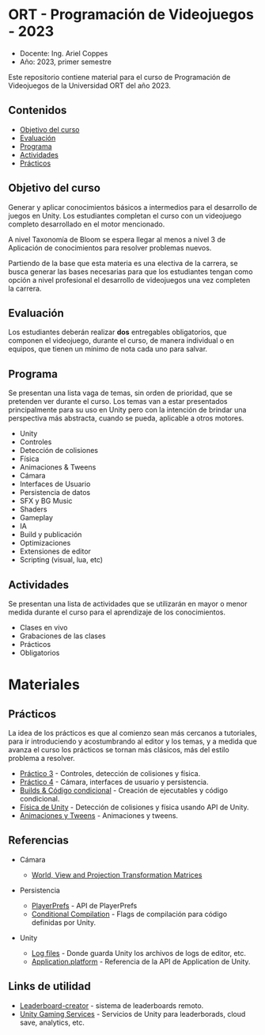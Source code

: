# ORT - Programación de Videojuegos - 2023

* Docente: Ing. Ariel Coppes
* Año: 2023, primer semestre

Este repositorio contiene material para el curso de Programación de Videojuegos de la Universidad ORT del año 2023. 

## Contenidos

* [Objetivo del curso](#objetivo-del-curso)
* [Evaluación](#evaluación)
* [Programa](#programa)
* [Actividades](#actividades)
* [Prácticos](#prácticos)

## Objetivo del curso

Generar y aplicar conocimientos básicos a intermedios para el desarrollo de juegos en Unity. Los estudiantes completan el curso con un videojuego completo desarrollado en el motor mencionado.

A nivel Taxonomía de Bloom se espera llegar al menos a nivel 3 de Aplicación de conocimientos para resolver problemas nuevos.

Partiendo de la base que esta materia es una electiva de la carrera, se busca generar las bases necesarias para que los estudiantes tengan como opción a nivel profesional el desarrollo de videojuegos una vez completen la carrera.

## Evaluación 

Los estudiantes deberán realizar **dos** entregables obligatorios, que componen el videojuego, durante el curso, de manera individual o en equipos, que tienen un mínimo de nota cada uno para salvar.

## Programa

Se presentan una lista vaga de temas, sin orden de prioridad, que se pretenden ver durante el curso. Los temas van a estar presentados principalmente para su uso en Unity pero con la intención de brindar una perspectiva más abstracta, cuando se pueda, aplicable a otros motores.

* Unity
* Controles
* Detección de colisiones
* Física
* Animaciones & Tweens
* Cámara
* Interfaces de Usuario
* Persistencia de datos
* SFX y BG Music
* Shaders
* Gameplay
* IA
* Build y publicación
* Optimizaciones
* Extensiones de editor
* Scripting (visual, lua, etc)

## Actividades

Se presentan una lista de actividades que se utilizarán en mayor o menor medida durante el curso para el aprendizaje de los conocimientos.

* Clases en vivo
* Grabaciones de las clases
* Prácticos
* Obligatorios

# Materiales

## Prácticos

La idea de los prácticos es que al comienzo sean más cercanos a tutoriales, para ir introduciendo y acostumbrando al editor y los temas, y a medida que avanza el curso los prácticos se tornan más clásicos, más del estilo problema a resolver. 

* [Práctico 3](Practico3/Readme.md) - Controles, detección de colisiones y física.
* [Práctico 4](Practico4/Readme.md) - Cámara, interfaces de usuario y persistencia.
* [Builds & Código condicional](PracticoBuildsYCodigoCondicional/Readme.md) - Creación de ejecutables y código condicional.
* [Física de Unity](PracticoFisicaUnity/Readme.md) - Detección de colisiones y física usando API de Unity.
* [Animaciones y Tweens](PracticoAnimaciones/Readme.md) - Animaciones y tweens.

## Referencias

* Cámara
  - [World, View and Projection Transformation Matrices](http://www.codinglabs.net/article_world_view_projection_matrix.aspx)
* Persistencia
  - [PlayerPrefs](https://docs.unity3d.com/ScriptReference/PlayerPrefs.html) - API de PlayerPrefs
  - [Conditional Compilation](https://docs.unity3d.com/Manual/PlatformDependentCompilation.html) - Flags de compilación para código definidas por Unity.

* Unity
  - [Log files](https://docs.unity3d.com/Manual/LogFiles.html) - Donde guarda Unity los archivos de logs de editor, etc. 
  - [Application.platform](https://docs.unity3d.com/ScriptReference/Application-platform.html) - Referencia de la API de Application de Unity.

## Links de utilidad

* [Leaderboard-creator](https://danqzq.itch.io/leaderboard-creator) - sistema de leaderboards remoto. 
* [Unity Gaming Services](https://dashboard.unity3d.com/gaming/) - Servicios de Unity para leaderborads, cloud save, analytics, etc.